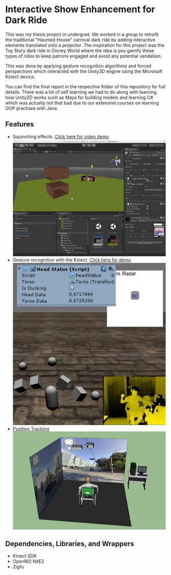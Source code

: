 # Interactive Show Enhancement for Dark Ride

This was my thesis project in undergrad. We worked in a group to retrofit the traditional "Haunted House" carnival dark ride by adding interactive elements translated onto a projector. The inspiration for this project was the Toy Story dark ride in Disney World where the idea is you gamify these types of rides to keep patrons engaged and avoid any potential vandalism.

This was done by applying gesture recognition algorithms and forced perspectives which interacted with the Unity3D engine using the Microsoft Kinect device.

You can find the final report in the respective folder of this repository for full details. There was a lot of self learning we had to do along with learning how Unity2D works such as Maya for building models and learning C# which was actually not that bad due to our extensive courses on learning OOP practises with Java.

## Features
- Squinching effects. [Click here for video demo](https://youtu.be/ch8Ca5AtgxU)
!["Squinching"](https://github.com/tazmanraz/dark-ride/blob/master/docs/03.JPG)
- Gesture recognition with the Kinect. [Click here for demo](https://youtu.be/lJWxu4BUXDc)
!["Gesture"](https://github.com/tazmanraz/dark-ride/blob/master/docs/02.JPG)
- [Position Tracking](https://youtu.be/Mfo76ZJf1GE)
!["Position"](https://github.com/tazmanraz/dark-ride/blob/master/docs/01.JPG)
 

## Dependencies, Libraries, and Wrappers

- Kinect SDK
- OpenNI2 NitE2
- Zigfu


